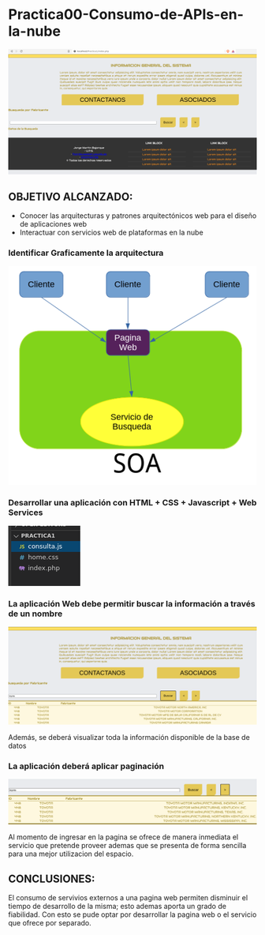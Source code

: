 # Practica00-Consumo-de-APIs-en-la-nube
![img1](imagenes/1.png)
## OBJETIVO ALCANZADO:
- Conocer las arquitecturas y patrones arquitectónicos web para el diseño de aplicaciones web
- Interactuar con servicios web de plataformas en la nube 
### Identificar Graficamente la arquitectura

![img1](imagenes/arquitectura.png)

### Desarrollar una aplicación con HTML + CSS + Javascript + Web Services

![img1](imagenes/3.png)

### La aplicación Web debe permitir buscar la información a través de un nombre

![img1](imagenes/2.png)

Además,  se  deberá  visualizar  toda  la  información  disponible  de  la base de datos
### La  aplicación  deberá  aplicar  paginación 

![img1](imagenes/5.png)

Al momento de ingresar en la pagina se ofrece de manera inmediata el servicio que pretende proveer ademas que se presenta de forma sencilla para una mejor utilizacion del espacio.
## CONCLUSIONES:
El consumo de servivios externos a una pagina web permiten disminuir el tiempo de desarrollo de la misma; esto ademas aporta un grado de fiabilidad. Con esto se pude optar por desarrollar la pagina web o el servicio que ofrece por separado.
